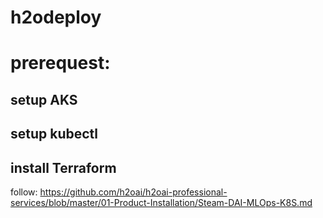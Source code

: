# h2odeploy
# prerequest:
## setup AKS
## setup kubectl
## install Terraform
follow:
https://github.com/h2oai/h2oai-professional-services/blob/master/01-Product-Installation/Steam-DAI-MLOps-K8S.md
